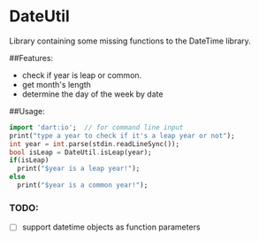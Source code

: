 # DateUtil

Library containing some missing functions to the DateTime library.

##Features:
- check if year is leap or common.
- get month's length
- determine the day of the week by date

##Usage:
```dart
import 'dart:io';  // for command line input
print("type a year to check if it's a leap year or not");
int year = int.parse(stdin.readLineSync());
bool isLeap = DateUtil.isLeap(year);
if(isLeap)
  print("$year is a leap year!");
else
  print("$year is a common year!");
```

### TODO:
- [ ] support datetime objects as function parameters
